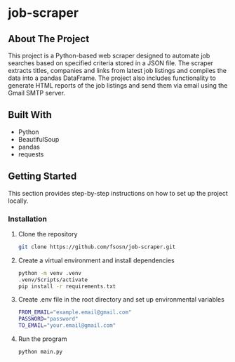 # job-scraper

## About The Project

This project is a Python-based web scraper designed to automate job searches based on specified criteria stored in a JSON file. The scraper extracts titles, companies and links from latest job listings and compiles the data into a pandas DataFrame. The project also includes functionality to generate HTML reports of the job listings and send them via email using the Gmail SMTP server.

## Built With

- Python
- BeautifulSoup
- pandas
- requests

## Getting Started

This section provides step-by-step instructions on how to set up the project locally.

### Installation

1. Clone the repository
   ```sh
   git clone https://github.com/fsosn/job-scraper.git
   ```
2. Create a virtual environment and install dependencies

   ```sh
   python -m venv .venv
   .venv/Scripts/activate
   pip install -r requirements.txt
   ```

3. Create .env file in the root directory and set up environmental variables
   ```sh
   FROM_EMAIL="example.email@gmail.com"
   PASSWORD="password"
   TO_EMAIL="your.email@gmail.com"
   ```
4. Run the program
   ```sh
   python main.py
   ```
